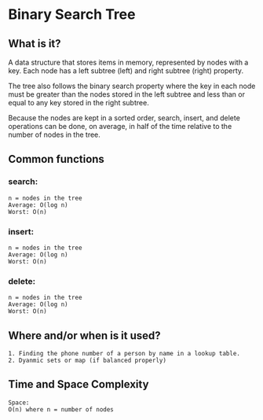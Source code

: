 # Binary Search Tree

## What is it?

A data structure that stores items in memory, represented by nodes with a key.
Each node has a left subtree (left) and right subtree (right) property.

The tree also follows the binary search property where the key in each node must be greater than the nodes stored in the left subtree and less than or equal to any key stored in the right subtree.

Because the nodes are kept in a sorted order, search, insert, and delete operations can be done, on average, in half of the time relative to the number of nodes in the tree.


## Common functions
### search:
```
n = nodes in the tree
Average: O(log n)
Worst: O(n)
```

### insert:
```
n = nodes in the tree
Average: O(log n)
Worst: O(n)
```

### delete:
```
n = nodes in the tree
Average: O(log n)
Worst: O(n)
```

## Where and/or when is it used?
```
1. Finding the phone number of a person by name in a lookup table.
2. Dyanmic sets or map (if balanced properly)
```

## Time and Space Complexity
```
Space: 
O(n) where n = number of nodes

```